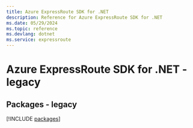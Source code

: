 ```yaml
---
title: Azure ExpressRoute SDK for .NET
description: Reference for Azure ExpressRoute SDK for .NET
ms.date: 05/29/2024
ms.topic: reference
ms.devlang: dotnet
ms.service: expressroute
---
```

# Azure ExpressRoute SDK for .NET - legacy
## Packages - legacy
[!INCLUDE [packages](expressroute-index.md)]